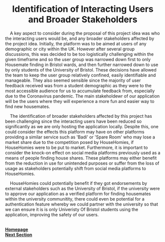 <h1 align="center">Identification of Interacting Users and Broader Stakeholders</h1>

<p>&nbsp;&nbsp;&nbsp;&nbsp;A key aspect to consider during the proposal of this project idea was who the interacting users would be, and any broader stakeholders affected by the project idea. Initially, the platform was to be aimed at users of any demographic or city within the UK. However after several group discussions, this was decided to be too logistically challenging within the given timeframe and so the user group was narrowed down first to only Housemate finding in Bristol wards, and then further narrowed down to use by only students of the University of Bristol. These decisions have allowed the team to keep the user group relatively confined, easily identifiable and manageable. They also seemed sensible since the majority of user feedback received was from a student demographic as they were to the most accessible audience for us to accumulate feedback from, especially due to the Coronavirus pandemic. The main stakeholdewr of our application will be the users where they will experience a more fun and easier way to find new housemates.</p>

<p>&nbsp;&nbsp;&nbsp;&nbsp;The identification of broader stakeholders affected by this project has been challenging since the interacting users have been reduced so significantly as we are only hosting the application locally. Despite this, one could consider the effects this platform may have on other platforms providing a similar service such as 'Badi' or 'Spare Room' who may lose a market share due to the competition posed by HouseHomies, if HouseHomies were to be put to market. Furthermore, it is important to consider the knock-on effect on social media platforms previously used as a means of people finding house shares. These platforms may either benefit from the reduction in use for unintended purposes or suffer from the loss of usage as stakeholders potentially shift from social media platforms to HouseHomies.</p>

<p>&nbsp;&nbsp;&nbsp;&nbsp;HouseHomies could potentially benefit if they got endorsements by external stakeholders such as the University of Bristol, if the university were to approve our application as a verified platform for finding housemates within the university communitity, there could even be potential for a authentication feature whereby we could partner with the university so that we can ensure it is is only Univeristy Of Bristol students using the application, improving the safety of our users.</p>

<br>
<a href="https://github.com/JaiRanchod/Desk-10-Software-Engineering-Group-Project/tree/release">
<b>Homepage</b></a>
<br>
<a href="https://github.com/JaiRanchod/Desk-10-Software-Engineering-Group-Project/blob/release/Documentation/UX%20Approach.md">
<b>Next Section</b></a>
